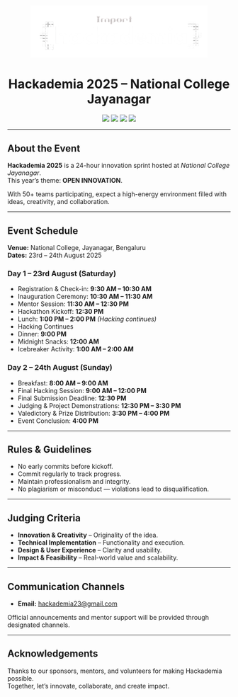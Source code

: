 <p align="center">
  <img src="https://github.com/NCJ-Hackademia/Assets/blob/main/Hackademia-Logo%20(1).png?raw=true" alt="Hackademia Logo" width="400"/>
</p>

<h1 align="center">Hackademia 2025 – National College Jayanagar</h1>

<p align="center">
  <img src="https://img.shields.io/badge/Countdown-5%20Days%20to%20Go-ff69b4?style=for-the-badge"/>
  <img src="https://img.shields.io/badge/Teams-50+-blue?style=for-the-badge"/>
  <img src="https://img.shields.io/badge/Duration-24%20Hours-purple?style=for-the-badge"/>
  <img src="https://img.shields.io/badge/Location-Bengaluru-green?style=for-the-badge"/>
</p>


---

## About the Event  

**Hackademia 2025** is a 24-hour innovation sprint hosted at *National College Jayanagar*.  
This year’s theme: **OPEN INNOVATION**.  

With 50+ teams participating, expect a high-energy environment filled with ideas, creativity, and collaboration.  

---

## Event Schedule  

**Venue:** National College, Jayanagar, Bengaluru  
**Dates:** 23rd – 24th August 2025  

### Day 1 – 23rd August (Saturday)  
- Registration & Check-in: **9:30 AM – 10:30 AM**  
- Inauguration Ceremony: **10:30 AM – 11:30 AM**  
- Mentor Session: **11:30 AM – 12:30 PM**  
- Hackathon Kickoff: **12:30 PM**  
- Lunch: **1:00 PM – 2:00 PM** *(Hacking continues)*  
- Hacking Continues  
- Dinner: **9:00 PM**  
- Midnight Snacks: **12:00 AM**  
- Icebreaker Activity: **1:00 AM – 2:00 AM**  

### Day 2 – 24th August (Sunday)  
- Breakfast: **8:00 AM – 9:00 AM**  
- Final Hacking Session: **9:00 AM – 12:00 PM**  
- Final Submission Deadline: **12:30 PM**  
- Judging & Project Demonstrations: **12:30 PM – 3:30 PM**  
- Valedictory & Prize Distribution: **3:30 PM – 4:00 PM**  
- Event Conclusion: **4:00 PM**  

---

## Rules & Guidelines  

- No early commits before kickoff.  
- Commit regularly to track progress.  
- Maintain professionalism and integrity.  
- No plagiarism or misconduct — violations lead to disqualification.  

---

## Judging Criteria  

- **Innovation & Creativity** – Originality of the idea.  
- **Technical Implementation** – Functionality and execution.  
- **Design & User Experience** – Clarity and usability.  
- **Impact & Feasibility** – Real-world value and scalability.  

---

## Communication Channels  

- **Email:** hackademia23@gmail.com  

Official announcements and mentor support will be provided through designated channels.  

---

## Acknowledgements  

Thanks to our sponsors, mentors, and volunteers for making Hackademia possible.  
Together, let’s innovate, collaborate, and create impact.  
